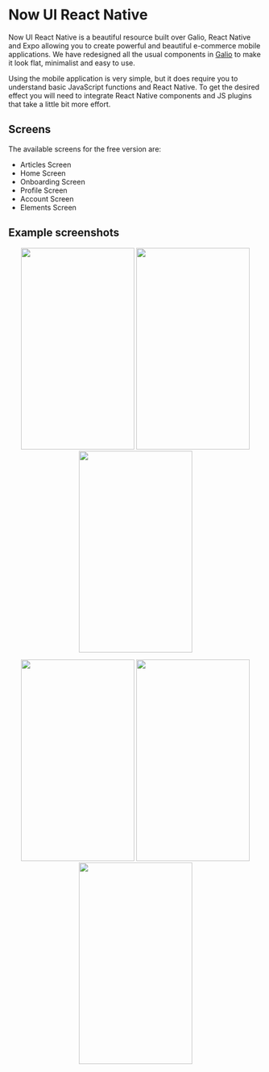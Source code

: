 # Now UI React Native

Now UI React Native is a beautiful resource built over Galio, React Native and Expo allowing you to create powerful and beautiful e-commerce mobile applications. We have redesigned all the usual components in [Galio](https://galio.io?ref=now-uirn-docs) to make it look flat, minimalist and easy to use.

Using the mobile application is very simple, but it does require you to understand basic JavaScript functions and React Native. To get the desired effect you will need to integrate React Native components and JS plugins that take a little bit more effort.

## Screens

The available screens for the free version are:

- Articles Screen
- Home Screen
- Onboarding Screen
- Profile Screen
- Account Screen
- Elements Screen

## Example screenshots

<p align="center">
  <img src="https://raw.githubusercontent.com/creativetimofficial/now-ui-react-native/docs/docs/assets/screens/onboarding-screen.png" width="225px" height="400px">

  <img src="https://raw.githubusercontent.com/creativetimofficial/now-ui-react-native/docs/docs/assets/screens/drawer-screen.png" width="225px" height="400px">
 
  <img src="https://raw.githubusercontent.com/creativetimofficial/now-ui-react-native/docs/docs/assets/screens/profile-screen.png" width="225px" height="400px">

</p>

<p align="center">

 <img src="https://raw.githubusercontent.com/creativetimofficial/now-ui-react-native/docs/docs/assets/screens/home-screen.png" width="225px" height="400px">
  <img src="https://raw.githubusercontent.com/creativetimofficial/now-ui-react-native/docs/docs/assets/screens/account-screen.png" width="225px" height="400px">

  <img src="https://raw.githubusercontent.com/creativetimofficial/now-ui-react-native/docs/docs/assets/screens/components-screen.png" width="225px" height="400px"> 
</p>

